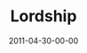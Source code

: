 ---
layout: message
category: message
series: "The Story"
title: "Lordship"
date: 2011-04-30-00-00
message_id: 669
audio-description: "Brian Tome talks about what it means to submit to the King of the story."
audio: "http://s3.amazonaws.com/crossroadsaudiomessages/thestory06.mp3"
audio-title: "Lordship"
audio-duration: "54:05"
program-description: "The Story&#58; Lordship Program"
program: "http://www.crossroads.net/players/media/hq/04_30-05_01-11Program.pdf"
program-title: "Lordship"
video-description: "Brian Tome talks about what it means to submit to the King of the story."
video-title: "Lordship"
video: "https://s3.amazonaws.com/crossroadsvideomessages/thestory06.mp4"
video-poster: "https://www.crossroads.net/uploadedfiles/thestory06_still.jpg"
---